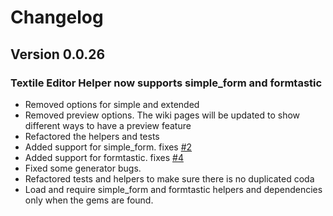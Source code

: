 # Changelog

## Version 0.0.26

### Textile Editor Helper now supports simple_form and formtastic

* Removed options for simple and extended
* Removed preview options. The wiki pages will be updated to show different ways to have a preview feature
* Refactored the helpers and tests
* Added support for simple_form. fixes <a href="https://github.com/bridgeutopia/textile_editor_helper/issues/2" target="_blank">#2</a>
* Added support for formtastic. fixes  <a href="https://github.com/bridgeutopia/textile_editor_helper/issues/4" target="_blank">#4</a>
* Fixed some generator bugs.
* Refactored tests and helpers to make sure there is no duplicated coda
* Load and require simple_form and formtastic helpers and dependencies only when the gems are found.
